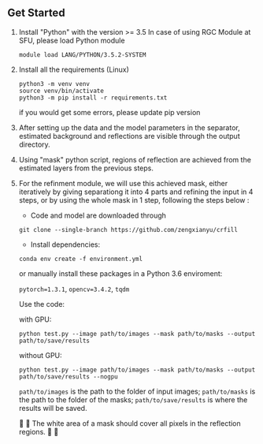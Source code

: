 ## Get Started 

1. Install "Python" with the version >= 3.5 
    In case of using RGC Module at SFU, please load Python module 
    ```
    module load LANG/PYTHON/3.5.2-SYSTEM
    ```


2. Install all the requirements (Linux) 
    ```
    python3 -m venv venv 
    source venv/bin/activate 
    python3 -m pip install -r requirements.txt 
    ```
    if you would get some errors, please update pip version  



3. After setting up the data and the model parameters in the separator, estimated background and reflections are visible through the output directory.



4. Using "mask" python script, regions of reflection are achieved from the estimated layers from the previous steps.



5. For the refinment module, we will use this achieved mask, either iteratively by giving separationg it into 4 parts and refining the input in 4 steps, or by using the whole mask in 1 step, following the steps below :


	- Code and model are downloaded through 
	```
	git clone --single-branch https://github.com/zengxianyu/crfill
	```

	- Install dependencies:
	```
	conda env create -f environment.yml
	```
	or manually install these packages in a Python 3.6 enviroment: 

	```pytorch=1.3.1```, ```opencv=3.4.2```, ```tqdm```


	Use the code:

	with GPU:
	```
	python test.py --image path/to/images --mask path/to/masks --output path/to/save/results
	```
	without GPU:
	```
	python test.py --image path/to/images --mask path/to/masks --output path/to/save/results --nogpu
	```
	```path/to/images``` is the path to the folder of input images; ```path/to/masks``` is the path to the folder of the masks; ```path/to/save/results``` is where the results will be saved. 



	:mega: :mega: The white area of a mask should cover all pixels in the reflection regions. :mega: :mega:


	


